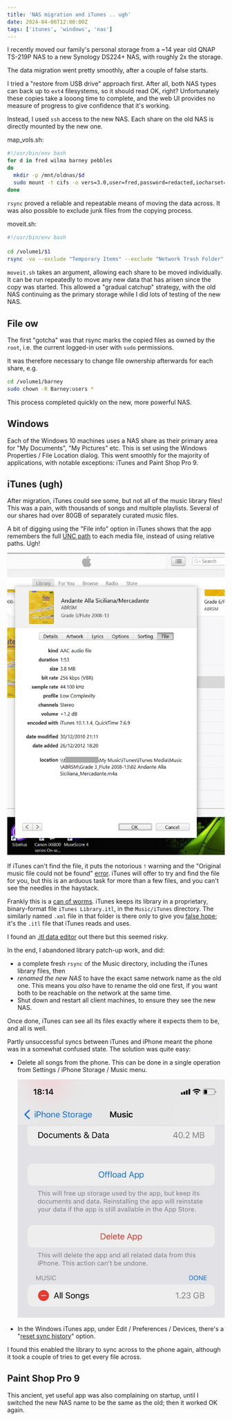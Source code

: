 ```yaml
---
title: 'NAS migration and iTunes .. ugh'
date: 2024-04-06T12:00:00Z
tags: ['itunes', 'windows', 'nas']
---
```


I recently moved our family's personal storage from a ~14 year old QNAP TS-219P NAS to a new Synology DS224+ NAS, with roughly 2x the storage.

The data migration went pretty smoothly, after a couple of false starts.

I tried a "restore from USB drive" approach first. After all, both NAS types can back up to `ext4` filesystems, so it should read OK, right? Unfortunately these copies take a looong time to complete, and the web UI provides no measure of progress to give confidence that it's working.

Instead, I used `ssh` access to the new NAS. Each share on the old NAS is directly mounted by the new one. 

map_vols.sh:
```bash
#!/usr/bin/env bash
for d in fred wilma barney pebbles
do
  mkdir -p /mnt/oldnas/$d
  sudo mount -t cifs -o vers=3.0,user=fred,password=redacted,iocharset=utf8 //192.168.0.4/$d /mnt/oldnas/$d
done
```

`rsync` proved a reliable and repeatable means of moving the data across. It was also possible to exclude junk files from the copying process.

moveit.sh:
```bash
#!/usr/bin/env bash

cd /volume1/$1
rsync -va --exclude "Temporary Items" --exclude "Network Trash Folder" --exclude "\$RECYCLE.BIN" /mnt/oldnas/$1 /volume1/
```

`moveit.sh` takes an argument, allowing each share to be moved individually. It can be run repeatedly to move any new data that has arisen since the copy was started. This allowed a "gradual catchup" strategy, with the old NAS continuing as the primary storage while I did lots of testing of the new NAS.

## File ow
The first "gotcha" was that rsync marks the copied files as owned by the `root`, i.e. the current logged-in user with `sudo` permissions.

It was therefore necessary to change file ownership afterwards for each share, e.g.

```bash
cd /volume1/barney
sudo chown -R Barney:users *
```

This process completed quickly on the new, more powerful NAS.

## Windows
Each of the Windows 10 machines uses a NAS share as their primary area for "My Documents", "My Pictures" etc. This is set using the Windows Properties / File Location dialog. This went smoothly for the majority of applications, with notable exceptions: iTunes and Paint Shop Pro 9.

## iTunes (ugh)

After migration, iTunes could see some, but not all of the music library files! This was a pain, with thousands of songs and multiple playlists. Several of our shares had over 80GB of separately curated music files.

A bit of digging using the "File info" option in iTunes shows that the app remembers the full [UNC path](https://en.wikipedia.org/wiki/Path_(computing)#Universal_Naming_Convention) to each media file, instead of using relative paths. Ugh!

![](img/itunes.png)

 If iTunes can't find the file, it puts the notorious `!` warning and the "Original music file could not be found" [error](https://discussions.apple.com/thread/252291105?sortBy=best). iTunes will offer to try and find the file for you, but this is an arduous task for more than a few files, and you can't see the needles in the haystack.

Frankly this is a [can of worms](https://discussions.apple.com/thread/253590789?sortBy=best). iTunes keeps its library in a proprietary, binary-format file `iTunes Library.itl`, in the `Music/iTunes` directory. The similarly named `.xml` file in that folder is there only to give you [false hope](https://youtu.be/14NQIq4SrmY?si=NajP5f0xINSwuNSd&t=62); it's the `.itl` file that iTunes reads and uses.

I found an [.itl data editor](https://github.com/CDEngineer/iTunesDataEditor) out there but this seemed risky.

In the end, I abandoned library patch-up work, and did:

* a complete fresh `rsync` of the Music  directory, including the iTunes library files, then
* _renamed the new NAS_ to have the exact same network name as the old one. This means you _also_ have to rename the old one first, if you want both to be reachable on the network at the same time.
* Shut down and restart all client machines, to ensure they see the new NAS.

Once done, iTunes can see all its files exactly where it expects them to be, and all is well.

Partly unsuccessful syncs between iTunes and iPhone meant the phone was in a somewhat confused state. The solution was quite easy:

* Delete all songs from the phone. This can be done in a single operation from Settings / iPhone Storage / Music menu.

  ![](img/iPhone.jpeg)

* In the Windows iTunes app, under Edit / Preferences / Devices, there's a "[reset sync history](https://discussions.apple.com/thread/2031503?sortBy=best)" option.

I found this enabled the library to sync across to the phone again, although it took a couple of tries to get every file across.

## Paint Shop Pro 9

This ancient, yet useful app was also complaining on startup, until I switched the new NAS name to be the same as the old; then it worked OK again.
